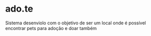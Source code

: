 # ado.te
Sistema desenviolo com o objetivo de ser um local onde é possível encontrar pets para adoção e doar também 
